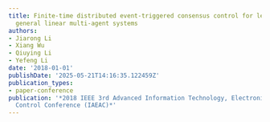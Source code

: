 ```yaml
---
title: Finite-time distributed event-triggered consensus control for leader-following
  general linear multi-agent systems
authors:
- Jiarong Li
- Xiang Wu
- Qiuying Li
- Yefeng Li
date: '2018-01-01'
publishDate: '2025-05-21T14:16:35.122459Z'
publication_types:
- paper-conference
publication: '*2018 IEEE 3rd Advanced Information Technology, Electronic and Automation
  Control Conference (IAEAC)*'
---
```

